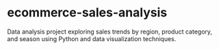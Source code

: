 # ecommerce-sales-analysis
Data analysis project exploring sales trends by region, product category, and season using Python and data visualization techniques.

